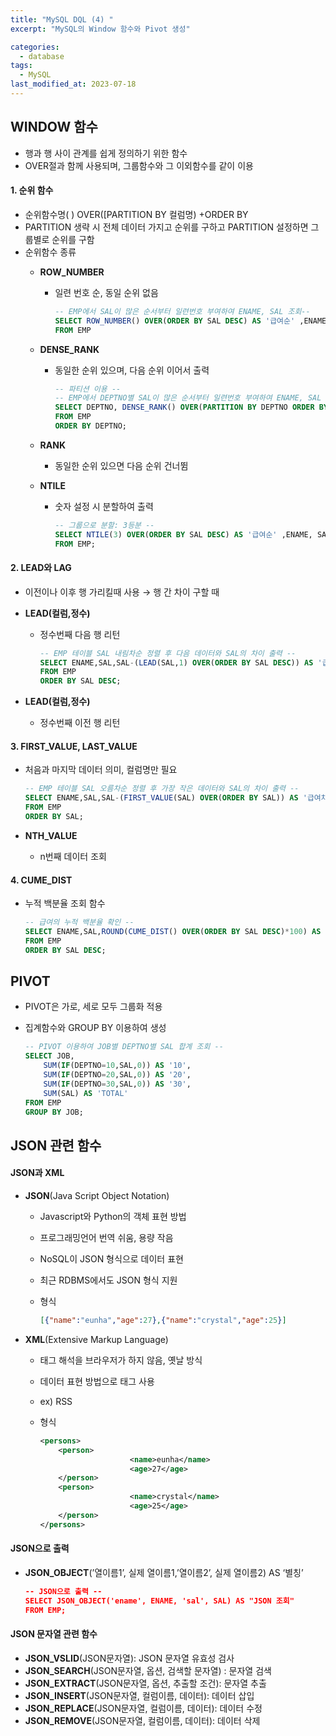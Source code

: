 ```yaml
---
title: "MySQL DQL (4) "
excerpt: "MySQL의 Window 함수와 Pivot 생성"

categories:
  - database
tags:
  - MySQL
last_modified_at: 2023-07-18
---
```

## WINDOW 함수

- 행과 행 사이 관계를 쉽게 정의하기 위한 함수
- OVER절과 함께 사용되며, 그룹함수와 그 이외함수를 같이 이용

#### 1. 순위 함수
- 순위함수명( ) OVER([PARTITION BY 컬럼명) +ORDER BY
- PARTITION 생략 시 전체 데이터 가지고 순위를 구하고 PARTITION 설정하면 그룹별로 순위를 구함
- 순위함수 종류
    - **ROW_NUMBER**
        - 일련 번호 순, 동일 순위 없음
            
            ```sql
            -- EMP에서 SAL이 많은 순서부터 일련번호 부여하여 ENAME, SAL 조회-- 
            SELECT ROW_NUMBER() OVER(ORDER BY SAL DESC) AS '급여순' ,ENAME, SAL 
            FROM EMP
            ```
            
    - **DENSE_RANK**
        - 동일한 순위 있으며, 다음 순위 이어서 출력
            
            ```sql
            -- 파티션 이용 --
            -- EMP에서 DEPTNO별 SAL이 많은 순서부터 일련번호 부여하여 ENAME, SAL 조회-- 
            SELECT DEPTNO, DENSE_RANK() OVER(PARTITION BY DEPTNO ORDER BY SAL DESC) AS '급여순' ,ENAME, SAL 
            FROM EMP
            ORDER BY DEPTNO;
            ```
            
    - **RANK**
        - 동일한 순위 있으면 다음 순위 건너뜀
    - **NTILE**
        - 숫자 설정 시 분할하여 출력
            
            ```sql
            -- 그룹으로 분할: 3등분 --
            SELECT NTILE(3) OVER(ORDER BY SAL DESC) AS '급여순' ,ENAME, SAL 
            FROM EMP;
            ```
                
#### 2. LEAD와 LAG
- 이전이나 이후 행 가리킬때 사용 → 행 간 차이 구할 때
- **LEAD(컬럼,정수)**
    - 정수번째 다음 행 리턴
        
        ```sql
        -- EMP 테이블 SAL 내림차순 정렬 후 다음 데이터와 SAL의 차이 출력 --
        SELECT ENAME,SAL,SAL-(LEAD(SAL,1) OVER(ORDER BY SAL DESC)) AS '급여차'
        FROM EMP
        ORDER BY SAL DESC;
        ```
        
- **LEAD(컬럼,정수)**
    - 정수번째 이전 행 리턴

#### 3. FIRST_VALUE, LAST_VALUE
- 처음과 마지막 데이터 의미, 컬럼명만 필요
    
    ```sql
    -- EMP 테이블 SAL 오름차순 정렬 후 가장 작은 데이터와 SAL의 차이 출력 --
    SELECT ENAME,SAL,SAL-(FIRST_VALUE(SAL) OVER(ORDER BY SAL)) AS '급여차'
    FROM EMP
    ORDER BY SAL;
    ```
- **NTH_VALUE**
    - n번째 데이터 조회

#### 4. CUME_DIST
- 누적 백분율 조회 함수
    
    ```sql
    -- 급여의 누적 백분율 확인 -- 
    SELECT ENAME,SAL,ROUND(CUME_DIST() OVER(ORDER BY SAL DESC)*100) AS '누적급여 백분율'
    FROM EMP
    ORDER BY SAL DESC;
    ```
        
## PIVOT

- PIVOT은 가로, 세로 모두 그룹화 적용
- 집계함수와 GROUP BY 이용하여 생성
    
    ```sql
    -- PIVOT 이용하여 JOB별 DEPTNO별 SAL 합계 조회 --
    SELECT JOB,
    	SUM(IF(DEPTNO=10,SAL,0)) AS '10',
    	SUM(IF(DEPTNO=20,SAL,0)) AS '20',
    	SUM(IF(DEPTNO=30,SAL,0)) AS '30',
    	SUM(SAL) AS 'TOTAL'
    FROM EMP
    GROUP BY JOB;
    ```
    

## JSON 관련 함수

#### JSON과 XML
- **JSON**(Java Script Object Notation)
    - Javascript와 Python의 객체 표현 방법
    - 프로그래밍언어 번역 쉬움, 용량 작음
    - NoSQL이 JSON 형식으로 데이터 표현
    - 최근 RDBMS에서도 JSON 형식 지원
    - 형식
        
        ```json
        [{"name":"eunha","age":27},{"name":"crystal","age":25}]
        ```
        
- **XML**(Extensive Markup Language)
    - 태그 해석을 브라우저가 하지 않음, 옛날 방식
    - 데이터 표현 방법으로 태그 사용
    - ex) RSS
    - 형식
        
        ```xml
        <persons>
        	<person>
        					<name>eunha</name>
        					<age>27</age>	
        	</person>
        	<person>
        					<name>crystal</name>
        					<age>25</age>	
        	</person>
        </persons>
        ```
        
    
#### JSON으로 출력
- **JSON_OBJECT**(’열이름1’, 실제 열이름1,’열이름2’, 실제 열이름2) AS ‘별칭’
    
    ```json
    -- JSON으로 출력 --
    SELECT JSON_OBJECT('ename', ENAME, 'sal', SAL) AS "JSON 조회"
    FROM EMP;
    ```
    
    
#### JSON 문자열 관련 함수
- **JSON_VSLID**(JSON문자열): JSON 문자열  유효성 검사
- **JSON_SEARCH**(JSON문자열, 옵션, 검색할 문자열) : 문자열 검색
- **JSON_EXTRACT**(JSON문자열, 옵션, 추출할 조건): 문자열 추출
- **JSON_INSERT**(JSON문자열, 컬럼이름, 데이터): 데이터 삽입
- **JSON_REPLACE**(JSON문자열, 컬럼이름, 데이터): 데이터 수정
- **JSON_REMOVE**(JSON문자열, 컬럼이름, 데이터): 데이터 삭제